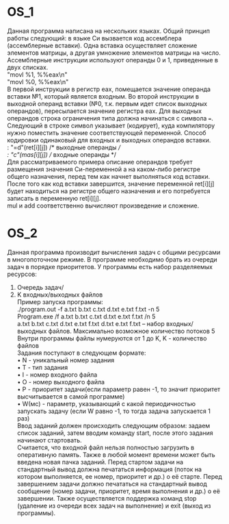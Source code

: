 # OS_1
Данная программа написана на нескольких языках. Общий принцип работы следующий: в языке Си вызвается код ассемблера (ассемблерные вставки).
Одна вставка осуществляет сложение элементов матрицы, а другая умножение элементов матрицы на число.
Ассемблерные инструкции используют операнды 0 и 1, приведенные в двух списках.<br/> 
"movl  %1, %%eax\n"<br/>
"movl %0, %%eax\n"<br/> 
В первой инструкции в регистр eax, помещается значение операнда вставки №1, который является входным. Во второй инструкции в выходной операнд вставки 
(№0, т.к. первым идет список выходных операндов), пересылается значение регистра eax. Для выходных операндов строка ограничения типа должна начинаться 
с символа `=`. Следующий в строке символ указывает (кодирует), куда компилятору нужно поместить значение соответствующей переменной. 
Способ кодировки одинаковый для входных и выходных операндов вставки.<br/>
: "=d"(ret[i][j]) /* выходные операнды */<br/>
: "c"(mas[i][j]) /* входные операнды */<br/>
Для рассматриваемого примера описание операндов требует размещения значения Си-переменной a на каком-либо регистре общего назначения, перед тем как 
начнет выполняться код вставки. После того как код вставки завершится, значение переменной ret[i][j] будет находиться на регистре общего назначения 
и его потребуется записать в переменную ret[i][j].<br/> 
mul и add соответственно вычисляют произведение и сложение.
# OS_2
Данная программа производит вычисления задач с общими ресурсами в многопоточном режиме. В программе необходимо брать из очереди задач в порядке приоритетов.
У программы есть набор разделяемых ресурсов:<br/>
1.	Очередь задач/<br/>
2.	K входных/выходных файлов <br/>
Пример запуска программы:<br/>
./program.out -f a.txt b.txt c.txt d.txt e.txt f.txt -n 5<br/>
Program.exe /f a.txt b.txt c.txt  d.txt e.txt f.txt /n 5<br/>
a.txt b.txt c.txt  d.txt e.txt f.txt d.txt e.txt f.txt – набор входных/выходных файлов. Максимально возможное количество потоков 5<br/>
Внутри программы файлы нумеруются от 1 до K, K - количество файлов<br/>
Задания поступают в следующем формате:<br/>
•	N - уникальный номер задания<br/>
•	T - тип задания<br/>
•	I - номер входного файла<br/>
•	O - номер выходного файла<br/>
•	P - приоритет задачи(если параметр равен -1, то значит приоритет высчитывается в самой программе)<br/>
•	W(мс) - параметр, указывающий с какой периодичностью запускать задачу (если W равно -1, то тогда задача запускается 1 раз)<br/>
Ввод заданий должен происходить следующим образом: задаем список заданий, затем вводим команду start, после этого задания начинают стартовать.<br/>
Считается, что входной файл нельзя полностью загрузить в оперативную память. Также в любой момент времени может быть введена новая пачка заданий.
Перед стартом задачи на стандартный вывод должна печататься информация (поток на котором выполняется, ее номер, приоритет и др.) о её старте.
Перед завершением задачи должно печататься на стандартный вывод сообщение (номер задачи, приоритет, время выполнения и др.) о её завершении.
Также осуществляется поддержка команд stop (удаление из очереди всех задач на выполнение) и exit (выход из программы).



